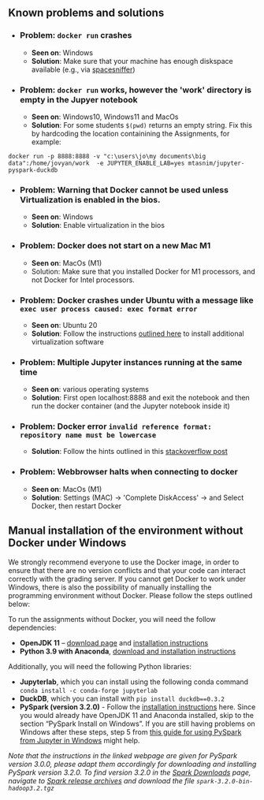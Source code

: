 ## Known problems and solutions

* ### Problem: `docker run` crashes  
  * __Seen on__: Windows  
  * __Solution__: Make sure that your machine has enough diskspace available (e.g., via [spacesniffer](http://www.uderzo.it/main_products/space_sniffer/))

 * ### Problem: `docker run` works, however the 'work' directory is empty in the Jupyer notebook
   * __Seen on__: Windows10, Windows11 and MacOs
   * __Solution__: For some students `$(pwd)` returns an empty string. Fix this by hardcoding the location containining the Assignments, for example:
 ```
 docker run -p 8888:8888 -v "c:\users\jo\my documents\big data":/home/jovyan/work  -e JUPYTER_ENABLE_LAB=yes mtasnim/jupyter-pyspark-duckdb
 ```
 
 * ### Problem: Warning that Docker cannot be used unless Virtualization is enabled in the bios. 
   * __Seen on__: Windows  
   * __Solution__: Enable virtualization in the bios

 * ### Problem: Docker does not start on a new Mac M1
   * __Seen on__: MacOs (M1)
   * Solution: Make sure that you installed Docker for M1 processors, and not Docker for Intel processors.

 * ### Problem: Docker crashes under Ubuntu with a message like `exec user process caused: exec format error`
   * __Seen on__: Ubuntu 20
   * __Solution__: Follow the instructions [outlined here](https://github.com/schelterlabs/big-data-course-2022-assignments/issues/1) to install additional  virtualization software

 * ### Problem: Multiple Jupyter instances running at the same time
   * __Seen on__: various operating systems
   * __Solution__: First open localhost:8888 and exit the notebook and then run the docker container (and the Jupyter notebook inside it)

 * ### Problem: Docker error `invalid reference format: repository name must be lowercase`
   * __Solution__: Follow the hints outlined in this [stackoverflow post](https://stackoverflow.com/questions/45682010/docker-invalid-reference-format) 


 * ### Problem: Webbrowser halts when connecting to docker 
   * __Seen on__: MacOs (M1)
   * __Solution__: Settings (MAC) -> 'Complete DiskAccess' -> and Select Docker, then restart Docker


## Manual installation of the environment without Docker under Windows

We strongly recommend everyone to use the Docker image, in order to ensure that there are no version conflicts and that your code can interact correctly with the grading server. If you cannot get Docker to work under Windows, there is also the possibility of manually installing the programming environment without Docker. Please follow the steps outlined below:

To run the assignments without Docker, you will need the follow dependencies:

  * __OpenJDK 11__ – [download page](https://jdk.java.net/archive/) and [installation instructions](https://stackoverflow.com/questions/52511778/how-to-install-openjdk-11-on-windows)
  * __Python 3.9 with Anaconda__, [download and installation instructions](https://docs.anaconda.com/anaconda/install/windows/)
 
Additionally, you will need the following Python libraries:
 
 * __Jupyterlab__, which you can install using the following conda command `conda install -c conda-forge jupyterlab`
 * __DuckDB__, which you can install with `pip install duckdb==0.3.2`
 * __PySpark (version 3.2.0)__ - Follow the [installation instructions](https://sparkbyexamples.com/pyspark/how-to-install-and-run-pyspark-on-windows/) here. 
Since you would already have OpenJDK 11 and Anaconda installed, skip to the section “PySpark Install on Windows”. If you are still having problems on Windows after these steps, step 5 from [this guide for using PySpark from Jupyter in Windows](https://bigdata-madesimple.com/guide-to-install-spark-and-use-pyspark-from-jupyter-in-windows/) might help.

_Note that the instructions in the linked webpage are given for PySpark version 3.0.0, please adapt them accordingly for downloading and installing PySpark version 3.2.0. To find version 3.2.0 in the [Spark Downloads](https://spark.apache.org/downloads.html) page, navigate to [Spark release archives](https://archive.apache.org/dist/spark/) and download the file `spark-3.2.0-bin-hadoop3.2.tgz`_
 




